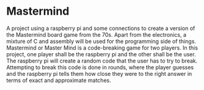 # Mastermind
A project using a raspberry pi and some connections to create a version of the Mastermind board game from the 70s. Apart from the electronics, a mixture of C and assembly will be used for the programming side of things. Mastermind or Master Mind is a code-breaking game for two players. In this project, one player shall be the raspberry pi and the other shall be the user. The raspberry pi will create a random code that the user has to try to break. Attempting to break this code is done in rounds, where the player guesses and the raspberry pi tells them how close they were to the right answer in terms of exact and approximate matches. 
